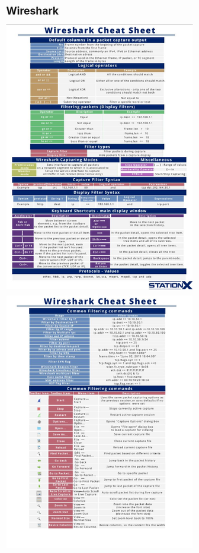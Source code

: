 # Wireshark

![Untitled](Wireshark%201b7e114cec5c4f6bad0621fb2db231da/Untitled.jpeg)

![Untitled](Wireshark%201b7e114cec5c4f6bad0621fb2db231da/Untitled%201.jpeg)